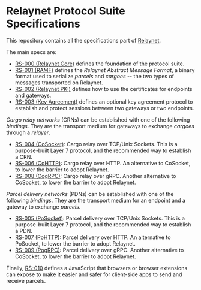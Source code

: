 # Relaynet Protocol Suite Specifications

This repository contains all the specifications part of [Relaynet](https://relaynet.link/).

The main specs are:

- [RS-000 (Relaynet Core)](rs000-core.md) defines the foundation of the protocol suite.
- [RS-001 (RAMF)](rs001-ramf.md) defines the _Relaynet Abstract Message Format_, a binary format used to serialize _parcels_ and _cargoes_ -- the two types of messages transported on Relaynet.
- [RS-002 (Relaynet PKI)](rs002-rpki.md) defines how to use the certificates for endpoints and gateways.
- [RS-003 (Key Agreement)](rs003-key-agreement.md) defines an optional key agreement protocol to establish and protect sessions between two gateways or two endpoints.

_Cargo relay networks_ (CRNs) can be established with one of the following _bindings_. They are the transport medium for gateways to exchange _cargoes_ through a _relayer_.

- [RS-004 (CoSocket)](rs004-cosocket.md): Cargo relay over TCP/Unix Sockets. This is a purpose-built Layer 7 protocol, and the recommended way to establish a CRN.
- [RS-006 (CoHTTP)](rs006-cohttp.md): Cargo relay over HTTP. An alternative to CoSocket, to lower the barrier to adopt Relaynet.
- [RS-008 (CogRPC)](rs008-cogrpc.md): Cargo relay over gRPC. Another alternative to CoSocket, to lower the barrier to adopt Relaynet.

_Parcel delivery networks_ (PDNs) can be established with one of the following _bindings_. They are the transport medium for an endpoint and a gateway to exchange _parcels_.

- [RS-005 (PoSocket)](rs005-posocket.md): Parcel delivery over TCP/Unix Sockets. This is a purpose-built Layer 7 protocol, and the recommended way to establish a PDN.
- [RS-007 (PoHTTP)](rs007-pohttp.md): Parcel delivery over HTTP. An alternative to PoSocket, to lower the barrier to adopt Relaynet.
- [RS-009 (PogRPC)](rs009-pogrpc.md): Parcel delivery over gRPC. Another alternative to CoSocket, to lower the barrier to adopt Relaynet.

Finally, [RS-010](rs010-pdn-browser-interface.md) defines a JavaScript that browsers or browser extensions can expose to make it easier and safer for client-side apps to send and receive parcels.

